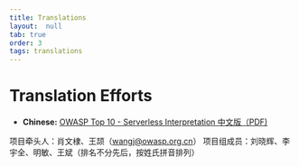 ```yaml
---
title: Translations
layout:  null
tab: true
order: 3
tags: translations
---
```



# Translation Efforts


  - <b>Chinese:</b> <u>[OWASP Top 10 - Serverless Interpretation
    中文版（PDF)](/www-pdf-archive/OWASP-Top-10-Serverless-Interpretation-cn-v1.0.pdf)</u>


项目牵头人：肖文棣、王颉（wangj@owasp.org.cn）
项目组成员：刘晓辉、李宇全、明敏、王斌（排名不分先后，按姓氏拼音排列）
